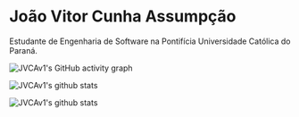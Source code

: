 # João Vitor Cunha Assumpção  
Estudante de Engenharia de Software na Pontifícia Universidade Católica do Paraná.  

![JVCAv1's GitHub activity graph](https://activity-graph.herokuapp.com/graph?username=JVCAv1&count_private=true&hide_border=true&theme=redical)

 ![JVCAv1's github stats](https://github-readme-stats.vercel.app/api?username=JVCAv1&count_private=true&show_icons=true&theme=radical)

![JVCAv1's github stats](https://github-readme-stats.vercel.app/api/top-langs/?username=JVCAv1&count_private=true&hide_border=true&theme=radical&layout=compact)

